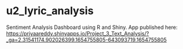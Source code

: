 # u2_lyric_analysis
Sentiment Analysis Dashboard using R and Shiny. App published here: https://priyaareddy.shinyapps.io/Project_3_Text_Analysis/?_ga=2.31541174.902026399.1654755805-643093719.1654755805
